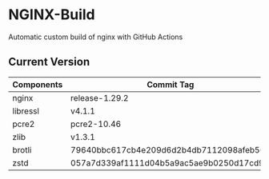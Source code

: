 # NGINX-Build
Automatic custom build of nginx with GitHub Actions

## Current Version
| Components | Commit Tag |
|--|--|
| nginx | release-1.29.2 |
| libressl | v4.1.1 |
| pcre2 | pcre2-10.46 |
| zlib | v1.3.1 |
| brotli | 79640bbc617cb4e209d6d2b4db7112098afeb509 |
| zstd | 057a7d339af1111d04b5a9ac5ae9b0250d17cd94 |

